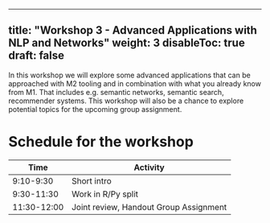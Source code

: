 
---
title: "Workshop 3 - Advanced Applications with NLP and Networks"
weight: 3
disableToc: true
draft: false
---

In this workshop we will explore some advanced applications that can be approached with M2 tooling and in combination with what you already know from M1. That includes e.g. semantic networks, semantic search, recommender systems.
This workshop will also be a chance to explore potential topics for the upcoming group assignment.


# Schedule for the workshop


| Time        | Activity                                                              |
|-------------|-----------------------------------------------------------------------|
| 9:10-9:30   | Short intro                   |
| 9:30-11:30   | Work in R/Py split                |
| 11:30-12:00 | Joint review, Handout Group Assignment                           |  




<!-- ## In class Notebooks

* R team [:::: HERE ::::](https://sds-aau.github.io/SDS-2021/workshops/2021/M2_workshop_nlp_R.nb.html)

* Python team [:::: HERE ::::](https://colab.research.google.com/github/SDS-AAU/SDS-2021/blob/master/static/workshops/2021/SDS21_M2W2.ipynb) -->


<!---
* [{{< awesome fas fa-laptop-code >}} Py Colab - With comments](https://colab.research.google.com/github/SDS-AAU/SDS-master/blob/master/M2/exercises/M2_W1_Elites.ipynb
)
--->

<!---
{{< tabs >}}

{{< tab name="Joint recordings">}}
  <h2>Assignment 1 handout</h2>
  {{< panopto  "https://panopto.aau.dk/Panopto/Pages/Embed.aspx?id=4b2660d2-790f-49cf-84be-ada900ea3083&autoplay=false&offerviewer=true&showtitle=true&showbrand=false&start=0&interactivity=all" >}}

{{< /tab >}}



{{< tab name="R Application">}}
<div>

  <h2>R: Recording</h2>
 
 coming soon

</div>
{{< /tab >}}



{{< tab name="Python Application">}}
<div>
  
  
  <h2>Python group recoding </h2>
  {{< panopto "https://panopto.aau.dk/Panopto/Pages/Embed.aspx?id=3c6006e6-e8e2-4ac4-a0a8-ada900ea85bc&autoplay=false&offerviewer=true&showtitle=true&showbrand=false&start=0&interactivity=all" >}}
</div>
{{< /tab >}}

{{< /tabs >}}
 --->
